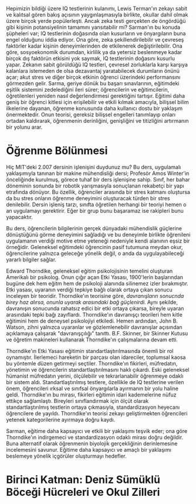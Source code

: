 Hepimizin bildiği üzere IQ testlerinin kulanımı, Lewis Terman'ın zekayı sabit ve kalıtsal gören bakış açısının yaygınlaşmasıyla birlikte, okullar dahil olmak üzere birçok yerde popülerleşti.
Ancak zeka testi gerçekten de öngördüğü gibi kişinin potansiyelinin tamamını yansıtabilir mi?
Sarman'ın bu konuda şüpheleri var; IQ testlerinin doğasında olan kusurların ve önyargıların buna engel olduğunu iddia ediyor.
Ona göre, zeka şekillendirilebilir ve çevreseş faktörler kadar kişinin deneyimlerinden de etkilenerek değiştirilebilir.
Ona göre, sosyoekonomik durumdan, kirlilik ya da yetersiz beslenmeye kadar birçok dış faktörün etkisini yok saymak, IQ testlerinin doğasını kusurlu yapar.
Zekanın sabit görüldüğü IQ testleri, çevresel zorluklarla karşı karşıya kalanlara istemeden de olsa dezavantaj yaratabilecek durumların önünü açar; akut stres ve diğer birçok etkinin öğrenci üzerindeki performansını görmezden gelir.
Sarma, geriye dönük bu başarı sınavlarının, eğitimdeki eşitlik sistemini zedelediğini ileri sürer; öğrencilerin ve eğitimcilerin, öğretilenleri yeniden nasıl değerlendirmesi gerektiğini tartışır.
Eğitimi daha geniş bir öğrenci kitlesi için erişilebilir ve etkili kılmak amacıyla, bilişsel bilim ilkelerine dayanan, öğrenme konusunda daha kullanıcı dostu bir yaklaşım önermektedir.
Onun teorisi, gereksiz bilişsel engelleri tanımlayıp onları ortadan kaldırarak, öğrenmenin derinliğini, genişliğini ve titizliğini artırmanın bir yolunu arar.

# Öğrenme Bölünmesi
Hiç MIT'deki 2.007 dersinin işlenişini duydunuz mu?
Bu ders, uygulamalı yaklaşımıyla tanınan bir makine mühendisliği dersi; Profesör Amos Winter'in önceliğinde kurulmuş, görece tuhaf bir ders işlenişine sahip.
Sınıf, her bahar döneminin sonunda bir robotik yarışmasıyla sonuçlanan rekabetçi bir yapı etrafında dönüyor.
Bu özellik, öğrenciler arasında bir stres katmanı oluştursa da bu stres onların öğrenme deneyimini oluşturacak türden bir stres denilebilir.
Dersin işleniş tarzı, sınıfta öğretilen herhangi bir teoriyi hemen o an uygulamayı gerektirir.
Eğer bir grup bunu başaramaz ise rakipleri bunu yapacaktır.

Bu ders, öğrencilerin bilgilerinin gerçek dünyadaki mühendislik güçlerine dönüştüğünü görme deneyimini sağladığı ve bu deneyimle birlikte öğrenileni uygulamanın verdiği motive etme yeteneği nedeniyle kendi alanının eşsiz bir örneğidir.
Geleneksel eğitimdeki öğrencinin pasif tutumuna meydan okur, öğrencilerine yalnızca geleceğe yönelik değil, o anda da uygulayabileceği yararlı bilgiler sağlar.

Edward Thorndike, geleneksel eğitim psikolojisinin temelini oluşturan Amerikalı bir psikolog.
Onun çığır açan Etki Yasası, 1900'lerin başlarından bugüne dek hem eğitm hem de psikoloji alanında silinemez izler bırakmıştır.
Etki yasası, uyaranın verdiği tepkiye bağlı olarak ortaya çıkan sonucu inceleyen bir teoridir.
Thorndike'ın teorisine göre, *davranışların sonucnda birey haz alırsa, onunla uyarak arasındaki bağ güçlenirdi.*
Aynı şekilde, davranışın sonucunda rahatsız edici bir etki ortaya çıkarsa, bireyle uyaran arasındaki tepki bağı zayıflardı.
Thorndike'ın davranışçı teorileri hem kitle eğitimini hem de deneysel psikolojiyi etkiledi.
Hemen ardından, John B. Watson, zihni yalnızca uyaranlar ve gözlemlenebilir davranışlar açısından açıklamaya çalışarak "davranışçılığı" tanıttı.
B.F. Skinner, bir Skinner Kutusu ve öğretim makineleri kullanarak Thorndike'ın çalışmalarına devam etti.

Thorndike'ın Etki Yasası eğitimin standartlaştırılmasında önemli bir rol oynamıştır.
İlerlemeci hareketin bir parçası olan idareciler, toplumsal kaosa bu yöntemle düzen getirmeyi seçtiler.
Thorndike'ın fikirleri, müfredatın, yönetimin ve öğrencilerin standartlaştırılmasını haklı çıkardı.
Eski geleneksel hümanist müfredatın yerini, ölçülebilir ve tekrarlanabilir öğrenmeye odaklı bir sistem aldı.
Standartlaştırılmış testlere, özellikle de IQ testlerine verilen önem, öğrencileri ırksal ve sınıfsal önyargılarla ayırmanın bir yolu haline geldi.
Thorndike'ın bu mirası, fikirleri eğitimin idari kademelerine nüfuz ettikçe sağlamlaştı.
Bireyleri sınıflandırmak için ölçüt olarak standartlaştırılmış testlerin ortaya çıkmasıyla, standardizasyon heyecanı öğrencilere de yayıldı.
Thorndike'ın teorisi zekayı geliştirmekten öğrencileri yetenek kategorilerine ayırmaya doğru kaydı.

Sarman, eğitime daha kapsayıcı ve etkili bir yaklaşımı teşvik eder; ona göre Thorndike'ın indirgemeci ve standardizasyon odaklı mirası doğru değildir.
Buna alternatif olarak öğrenmenin biyolojik gerçekliğinin derinlemesine incelemesini savunur.
Eğitime daha kapsayıcı ve amaçlı bir yaklaşımı beslemeye yönelik içgörüler oluşturmayı hedefler.

# Birinci Katman: Deniz Sümüklü Böceği Hücreleri ve Okul Zilleri











































